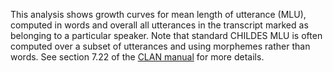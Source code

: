 This analysis shows growth curves for mean length of utterance (MLU), computed in words and overall all utterances in the transcript marked as belonging to a particular speaker. Note that standard CHILDES MLU is often computed over a subset of utterances and using morphemes rather than words. See section 7.22 of the [CLAN manual](http://talkbank.org/manuals/CLAN.pdf) for more details.
